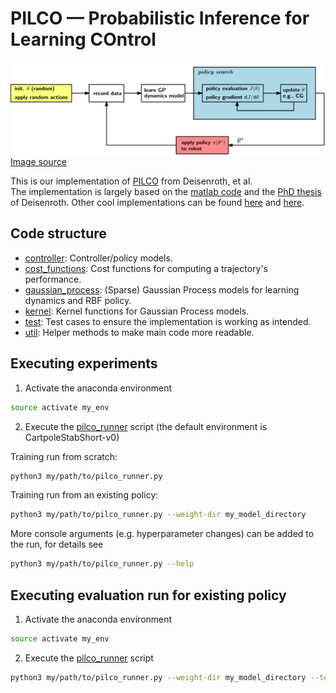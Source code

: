 # PILCO — Probabilistic Inference for Learning COntrol

![PILCO_overview](../resources/pilco/media/general/pilco_schema.png)
[Image source](https://pdfs.semanticscholar.org/c3ae/a964f75b04e2ee04082cbf94d034f3af1b4b.pdf)

This is our implementation of [PILCO](http://mlg.eng.cam.ac.uk/pilco/) from Deisenroth, et al.  
The implementation is largely based on the [matlab code](https://github.com/ICL-SML/pilco-matlab) and the [PhD thesis](https://www.google.de/url?sa=t&rct=j&q=&esrc=s&source=web&cd=1&cad=rja&uact=8&ved=2ahUKEwiR4sHA6ejgAhVSzaQKHaPRAt4QFjAAegQIChAB&url=https%3A%2F%2Fwww.ksp.kit.edu%2Fdownload%2F1000019799&usg=AOvVaw1zhWQ8A31UbT_oR7E2kP07) of Deisenroth. 
Other cool implementations can be found [here](https://github.com/nrontsis/PILCO) and [here](https://github.com/cryscan/pilco-learner).  

## Code structure
- [controller](./controller): Controller/policy models.
- [cost_functions](./cost_function): Cost functions for computing a trajectory's performance.
- [gaussian_process](./gaussian_process): (Sparse) Gaussian Process models for learning dynamics and RBF policy. 
- [kernel](./kernel): Kernel functions for Gaussian Process models.
- [test](./test): Test cases to ensure the implementation is working as intended.   
- [util](./util): Helper methods to make main code more readable.


## Executing experiments
1) Activate the anaconda environment
```bash
source activate my_env
```
2) Execute the [pilco_runner](../pilco_runner.py) script (the default environment is CartpoleStabShort-v0)

Training run from scratch:
```bash
python3 my/path/to/pilco_runner.py
```

Training run from an existing policy:
```bash
python3 my/path/to/pilco_runner.py --weight-dir my_model_directory
```

More console arguments (e.g. hyperparameter changes) can be added to the run, for details see
```bash
python3 my/path/to/pilco_runner.py --help
```

## Executing evaluation run for existing policy
1) Activate the anaconda environment
```bash
source activate my_env
```

2) Execute the [pilco_runner](../pilco_runner.py) script
```bash
python3 my/path/to/pilco_runner.py --weight-dir my_model_directory --test
```
